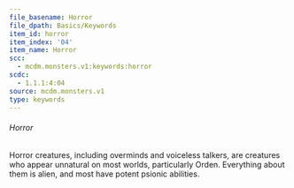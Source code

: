 ```yaml
---
file_basename: Horror
file_dpath: Basics/Keywords
item_id: horror
item_index: '04'
item_name: Horror
scc:
  - mcdm.monsters.v1:keywords:horror
scdc:
  - 1.1.1:4:04
source: mcdm.monsters.v1
type: keywords
---
```


###### Horror

Horror creatures, including overminds and voiceless talkers, are creatures who appear unnatural on most worlds, particularly Orden. Everything about them is alien, and most have potent psionic abilities.
